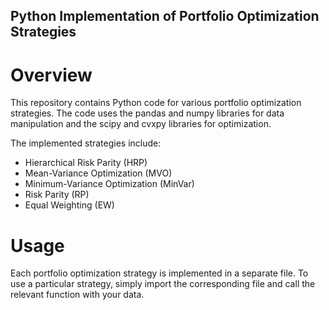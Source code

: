 ## Python Implementation of Portfolio Optimization Strategies

# Overview
This repository contains Python code for various portfolio optimization strategies. The code uses the pandas and numpy libraries for data manipulation and the scipy and cvxpy libraries for optimization.

The implemented strategies include:

- Hierarchical Risk Parity (HRP)
- Mean-Variance Optimization (MVO)
- Minimum-Variance Optimization (MinVar)
- Risk Parity (RP)
- Equal Weighting (EW)

# Usage
Each portfolio optimization strategy is implemented in a separate file. To use a particular strategy, simply import the corresponding file and call the relevant function with your data.
